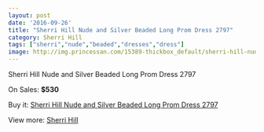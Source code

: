 ```yaml
---
layout: post
date: '2016-09-26'
title: "Sherri Hill Nude and Silver Beaded Long Prom Dress 2797"
category: Sherri Hill
tags: ["sherri","nude","beaded","dresses","dress"]
image: http://img.princessan.com/15389-thickbox_default/sherri-hill-nude-and-silver-beaded-long-prom-dress-2797.jpg
---
```

Sherri Hill Nude and Silver Beaded Long Prom Dress 2797

On Sales: **$530**
<a href="https://www.princessan.com/en/sherri-hill/7169-sherri-hill-nude-and-silver-beaded-long-prom-dress-2797.html"><amp-img layout="responsive" width="600" height="600" src="//img.princessan.com/15389-thickbox_default/sherri-hill-nude-and-silver-beaded-long-prom-dress-2797.jpg" alt="Sherri Hill Nude and Silver Beaded Long Prom Dress 2797 0" /></a>
<a href="https://www.princessan.com/en/sherri-hill/7169-sherri-hill-nude-and-silver-beaded-long-prom-dress-2797.html"><amp-img layout="responsive" width="600" height="600" src="//img.princessan.com/15390-thickbox_default/sherri-hill-nude-and-silver-beaded-long-prom-dress-2797.jpg" alt="Sherri Hill Nude and Silver Beaded Long Prom Dress 2797 1" /></a>
<a href="https://www.princessan.com/en/sherri-hill/7169-sherri-hill-nude-and-silver-beaded-long-prom-dress-2797.html"><amp-img layout="responsive" width="600" height="600" src="//img.princessan.com/15391-thickbox_default/sherri-hill-nude-and-silver-beaded-long-prom-dress-2797.jpg" alt="Sherri Hill Nude and Silver Beaded Long Prom Dress 2797 2" /></a>

Buy it: [Sherri Hill Nude and Silver Beaded Long Prom Dress 2797](https://www.princessan.com/en/sherri-hill/7169-sherri-hill-nude-and-silver-beaded-long-prom-dress-2797.html "Sherri Hill Nude and Silver Beaded Long Prom Dress 2797")

View more: [Sherri Hill](https://www.princessan.com/en/57-sherri-hill "Sherri Hill")
